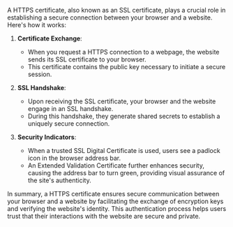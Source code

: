 A HTTPS certificate, also known as an SSL certificate, plays a crucial role in establishing a secure connection between your browser and a website. Here's how it works:

1. **Certificate Exchange**:
   - When you request a HTTPS connection to a webpage, the website sends its SSL certificate to your browser.
   - This certificate contains the public key necessary to initiate a secure session.

2. **SSL Handshake**:
   - Upon receiving the SSL certificate, your browser and the website engage in an SSL handshake.
   - During this handshake, they generate shared secrets to establish a uniquely secure connection.

3. **Security Indicators**:
   - When a trusted SSL Digital Certificate is used, users see a padlock icon in the browser address bar.
   - An Extended Validation Certificate further enhances security, causing the address bar to turn green, providing visual assurance of the site's authenticity.

In summary, a HTTPS certificate ensures secure communication between your browser and a website by facilitating the exchange of encryption keys and verifying the website's identity. This authentication process helps users trust that their interactions with the website are secure and private.